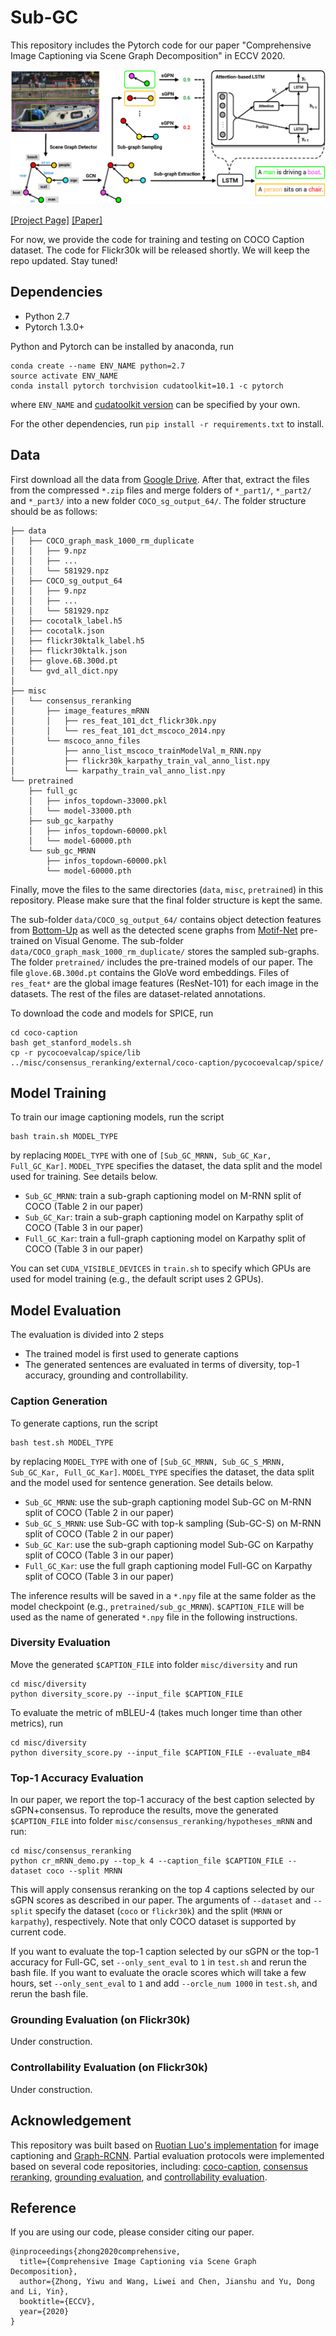 # Sub-GC

This repository includes the Pytorch code for our paper "Comprehensive Image Captioning via Scene Graph Decomposition" in ECCV 2020.

![](model_overview.png)

[[Project Page]](http://pages.cs.wisc.edu/~yiwuzhong/Sub-GC.html) [[Paper]](https://arxiv.org/pdf/2007.11731.pdf)

For now, we provide the code for training and testing on COCO Caption dataset. The code for Flickr30k will be released shortly. We will keep the repo updated. Stay tuned!

## Dependencies
* Python 2.7
* Pytorch 1.3.0+

Python and Pytorch can be installed by anaconda, run
```
conda create --name ENV_NAME python=2.7
source activate ENV_NAME
conda install pytorch torchvision cudatoolkit=10.1 -c pytorch
```
where `ENV_NAME` and [cudatoolkit version](https://pytorch.org/) can be specified by your own.

For the other dependencies, run `pip install -r requirements.txt` to install.

## Data

First download all the data from [Google Drive](https://drive.google.com/drive/folders/1mCx8R8d36ZpUSoVZKExs0FDA_IXiAiZA?usp=sharing). After that, extract the files from the compressed `*.zip` files and merge folders of `*_part1/`, `*_part2/` and `*_part3/` into a new folder `COCO_sg_output_64/`. The folder structure should be as follows:
```
├── data
│   ├── COCO_graph_mask_1000_rm_duplicate
│   │   ├── 9.npz
│   │   ├── ...
│   │   └── 581929.npz
│   ├── COCO_sg_output_64
│   │   ├── 9.npz
│   │   ├── ...
│   │   └── 581929.npz
│   ├── cocotalk_label.h5
│   ├── cocotalk.json
│   ├── flickr30ktalk_label.h5
│   ├── flickr30ktalk.json
│   ├── glove.6B.300d.pt
│   └── gvd_all_dict.npy
│
├── misc
│   └── consensus_reranking
│       ├── image_features_mRNN
│       │   ├── res_feat_101_dct_flickr30k.npy
│       │   └── res_feat_101_dct_mscoco_2014.npy
│       └── mscoco_anno_files
│           ├── anno_list_mscoco_trainModelVal_m_RNN.npy
│           ├── flickr30k_karpathy_train_val_anno_list.npy
│           └── karpathy_train_val_anno_list.npy
└── pretrained
    ├── full_gc
    │   ├── infos_topdown-33000.pkl
    │   └── model-33000.pth
    ├── sub_gc_karpathy
    │   ├── infos_topdown-60000.pkl
    │   └── model-60000.pth
    └── sub_gc_MRNN
        ├── infos_topdown-60000.pkl
        └── model-60000.pth
```
Finally, move the files to the same directories (`data`, `misc`, `pretrained`) in this repository. Please make sure that the final folder structure is kept the same.

The sub-folder `data/COCO_sg_output_64/` contains object detection features from [Bottom-Up](https://github.com/peteanderson80/bottom-up-attention) as well as the detected scene graphs from [Motif-Net](https://github.com/rowanz/neural-motifs) pre-trained on Visual Genome. The sub-folder `data/COCO_graph_mask_1000_rm_duplicate/` stores the sampled sub-graphs. The folder `pretrained/` includes the pre-trained models of our paper. The file `glove.6B.300d.pt` contains the GloVe word embeddings. Files of `res_feat*` are the global image features (ResNet-101) for each image in the datasets. The rest of the files are dataset-related annotations.

To download the code and models for SPICE, run
```
cd coco-caption
bash get_stanford_models.sh
cp -r pycocoevalcap/spice/lib ../misc/consensus_reranking/external/coco-caption/pycocoevalcap/spice/
```

## Model Training

To train our image captioning models, run the script
```
bash train.sh MODEL_TYPE
```
by replacing `MODEL_TYPE` with one of `[Sub_GC_MRNN, Sub_GC_Kar, Full_GC_Kar]`. `MODEL_TYPE` specifies the dataset, the data split and the model used for training. See details below.

* `Sub_GC_MRNN`: train a sub-graph captioning model on M-RNN split of COCO (Table 2 in our paper)
* `Sub_GC_Kar`: train a sub-graph captioning model on Karpathy split of COCO (Table 3 in our paper)
* `Full_GC_Kar`: train a full-graph captioning model on Karpathy split of COCO (Table 3 in our paper)

You can set `CUDA_VISIBLE_DEVICES` in `train.sh` to specify which GPUs are used for model training (e.g., the default script uses 2 GPUs).

## Model Evaluation
The evaluation is divided into 2 steps
- The trained model is first used to generate captions
- The generated sentences are evaluated in terms of diversity, top-1 accuracy, grounding and controllability.

### Caption Generation

To generate captions, run the script
```
bash test.sh MODEL_TYPE
```
by replacing `MODEL_TYPE` with one of `[Sub_GC_MRNN, Sub_GC_S_MRNN, Sub_GC_Kar, Full_GC_Kar]`. `MODEL_TYPE` specifies the dataset, the data split and the model used for sentence generation. See details below.

* `Sub_GC_MRNN`: use the sub-graph captioning model Sub-GC on M-RNN split of COCO (Table 2 in our paper)
* `Sub_GC_S_MRNN`: use Sub-GC with top-k sampling (Sub-GC-S) on M-RNN split of COCO (Table 2 in our paper)
* `Sub_GC_Kar`: use the sub-graph captioning model Sub-GC on Karpathy split of COCO (Table 3 in our paper)
* `Full_GC_Kar`: use the full graph captioning model Full-GC on Karpathy split of COCO (Table 3 in our paper)

The inference results will be saved in a `*.npy` file at the same folder as the model checkpoint (e.g., `pretrained/sub_gc_MRNN`). `$CAPTION_FILE` will be used as the name of generated `*.npy` file in the following instructions.

### Diversity Evaluation

Move the generated `$CAPTION_FILE` into folder `misc/diversity` and run
```
cd misc/diversity
python diversity_score.py --input_file $CAPTION_FILE
```
To evaluate the metric of mBLEU-4 (takes much longer time than other metrics), run
```
cd misc/diversity
python diversity_score.py --input_file $CAPTION_FILE --evaluate_mB4
```

### Top-1 Accuracy Evaluation

In our paper, we report the top-1 accuracy of the best caption selected by sGPN+consensus. To reproduce the results, move the generated `$CAPTION_FILE` into folder `misc/consensus_reranking/hypotheses_mRNN` and run:
```
cd misc/consensus_reranking
python cr_mRNN_demo.py --top_k 4 --caption_file $CAPTION_FILE --dataset coco --split MRNN
```
This will apply consensus reranking on the top 4 captions selected by our sGPN scores as described in our paper. The arguments of `--dataset` and `--split` specify the dataset (`coco` or `flickr30k`) and the split (`MRNN` or `karpathy`), respectively. Note that only COCO dataset is supported by current code.

If you want to evaluate the top-1 caption selected by our sGPN or the top-1 accuracy for Full-GC, set `--only_sent_eval` to `1` in `test.sh` and rerun the bash file. If you want to evaluate the oracle scores which will take a few hours, set `--only_sent_eval` to `1` and add `--orcle_num 1000` in `test.sh`, and rerun the bash file.

### Grounding Evaluation (on Flickr30k)
Under construction.

### Controllability Evaluation (on Flickr30k)
Under construction.

## Acknowledgement

This repository was built based on [Ruotian Luo's implementation](https://github.com/ruotianluo/self-critical.pytorch/tree/2.5) for image captioning and [Graph-RCNN](https://github.com/jwyang/graph-rcnn.pytorch). Partial evaluation protocols were implemented based on several code repositories, including: [coco-caption](https://github.com/tylin/coco-caption), [consensus reranking](https://github.com/mjhucla/mRNN-CR), [grounding evaluation](https://github.com/facebookresearch/grounded-video-description/tree/flickr_branch), and [controllability evaluation](https://github.com/aimagelab/show-control-and-tell).

## Reference
If you are using our code, please consider citing our paper.
```
@inproceedings{zhong2020comprehensive,
  title={Comprehensive Image Captioning via Scene Graph Decomposition},
  author={Zhong, Yiwu and Wang, Liwei and Chen, Jianshu and Yu, Dong and Li, Yin},
  booktitle={ECCV},
  year={2020}
}
```
